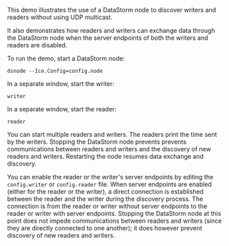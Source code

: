 This demo illustrates the use of a DataStorm node to discover writers and
readers without using UDP multicast.

It also demonstrates how readers and writers can exchange data through the
DataStorm node when the server endpoints of both the writers and readers are
disabled.

To run the demo, start a DataStorm node:
```
dsnode --Ice.Config=config.node
```

In a separate window, start the writer:
```
writer
```

In a separate window, start the reader:
```
reader
```

You can start multiple readers and writers. The readers print the time sent by
the writers.  Stopping the DataStorm node prevents prevents communications
between readers and writers and the discovery of new readers and writers.
Restarting the node resumes data exchange and discovery.

You can enable the reader or the writer's server endpoints by editing the
`config.writer` or `config.reader` file. When server endpoints are enabled
(either for the reader or the writer), a direct connection is established
between the reader and the writer during the discovery process. The connection
is from the reader or writer without server endpoints to the reader or writer
with server endpoints. Stopping the DataStorm node at this point does not
impede communications between readers and writers (since they are directly
connected to one another); it does however prevent discovery of new readers
and writers.
